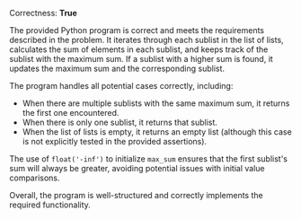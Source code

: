 Correctness: **True**

The provided Python program is correct and meets the requirements described in the problem. It iterates through each sublist in the list of lists, calculates the sum of elements in each sublist, and keeps track of the sublist with the maximum sum. If a sublist with a higher sum is found, it updates the maximum sum and the corresponding sublist. 

The program handles all potential cases correctly, including:

- When there are multiple sublists with the same maximum sum, it returns the first one encountered.
- When there is only one sublist, it returns that sublist.
- When the list of lists is empty, it returns an empty list (although this case is not explicitly tested in the provided assertions).

The use of `float('-inf')` to initialize `max_sum` ensures that the first sublist's sum will always be greater, avoiding potential issues with initial value comparisons. 

Overall, the program is well-structured and correctly implements the required functionality.